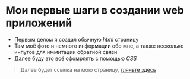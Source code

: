 # Мои первые шаги в создании web приложений

- Первым делом я создал обычную _html_ страницу
- Там моё фото и немного информации обо мне, а также несколько инпутов для иммитации обратной связи
- Далее буду это всё офомрлять с помощью *CSS*

> Далее будет ссылка на мою страницу, [гляньте здесь](https://work-sukhov.github.io/myHtmlPage/)
